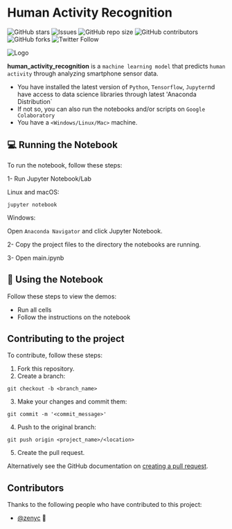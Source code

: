 # Human Activity Recognition

<!--- These are examples. See https://shields.io for others or to customize this set of shields. You might want to include dependencies, project status and licence info here --->
![GitHub stars](https://img.shields.io/github/stars/zenyc/human_activity_recognition?style=social)
![Issues](https://img.shields.io/github/issues/zenyc/human_activity_recognition)
![GitHub repo size](https://img.shields.io/github/repo-size/zenyc/human_activity_recognition)
![GitHub contributors](https://img.shields.io/github/contributors/zenyc/human_activity_recognition)
![GitHub forks](https://img.shields.io/github/forks/zenyc/human_activity_recognition?style=social)
![Twitter Follow](https://img.shields.io/twitter/follow/zenyc?style=social)

![Logo](https://github.com/zenyc/zenyc/blob/master/Logo.png)


**human_activity_recognition** is a `machine learning model` that predicts `human activity` through analyzing smartphone sensor data.

<!--- Additional line of information text about what the project does. Your introduction should be around 2 or 3 sentences. Don't go overboard, people won't read it.

## ✨Prerequisites

Before you begin, ensure you have met the following requirements:
<!--- These are just example requirements. Add, duplicate or remove as required --->
* You have installed the latest version of `Python`, `Tensorflow`, `Jupyter`nd have access to data science libraries through latest 'Anaconda Distribution`
* If not so, you can also run the notebooks and/or scripts on `Google Colaboratory`
* You have a `<Windows/Linux/Mac>` machine. 


## 💻 Running the Notebook

To run the notebook, follow these steps:

1- Run Jupyter Notebook/Lab

Linux and macOS:
```
jupyter notebook
```

Windows:

Open `Anaconda Navigator` and click Jupyter Notebook.

2- Copy the project files to the directory the notebooks are running.

3- Open main.ipynb

## 📓 Using the Notebook

Follow these steps to view the demos:

* Run all cells
* Follow the instructions on the notebook

<!--- Add run commands and examples you think users will find useful. Provide an options reference for bonus points! -->

## Contributing to the project
<!--- If your README is long or you have some specific process or steps you want contributors to follow, consider creating a separate CONTRIBUTING.md file--->
To contribute, follow these steps:

1. Fork this repository.
2. Create a branch: 

```
git checkout -b <branch_name>
```

3. Make your changes and commit them: 
```
git commit -m '<commit_message>'
```
4. Push to the original branch: 
```
git push origin <project_name>/<location>
```
5. Create the pull request.

Alternatively see the GitHub documentation on [creating a pull request](https://help.github.com/en/github/collaborating-with-issues-and-pull-requests/creating-a-pull-request).

## Contributors

Thanks to the following people who have contributed to this project:

* [@zenyc](https://github.com/zenyc) 📖

<!--- You might want to consider using something like the [All Contributors](https://github.com/all-contributors/all-contributors) specification and its [emoji key](https://allcontributors.org/docs/en/emoji-key).

## Contact

If you want to contact me you can reach me at <zenyc@live.com>.

